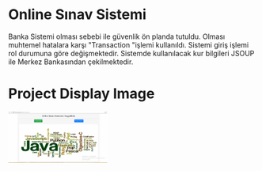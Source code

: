 # Online Sınav Sistemi

Banka Sistemi olması sebebi ile güvenlik ön planda tutuldu. 
Olması muhtemel hatalara karşı "Transaction "işlemi kullanıldı.
Sistemi giriş işlemi rol durumuna göre değişmektedir.
Sistemde kullanılacak kur bilgileri JSOUP ile Merkez Bankasından çekilmektedir.

# Project Display Image

<p>
<a href="https://github.com/ramazanisik/onlinesinav/blob/master/Ekran%20Goruntuleri/1.png" target="_blank">
<img src="https://github.com/ramazanisik/onlinesinav/blob/master/Ekran%20Goruntuleri/1.png" width="200" style="max-width:100%;"></a>

